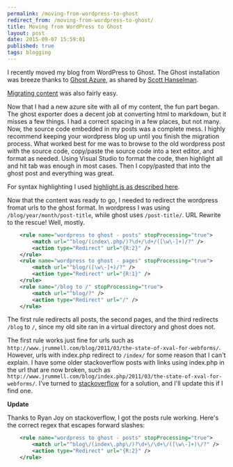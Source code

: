 ```yaml
---
permalink: /moving-from-wordpress-to-ghost
redirect_from: /moving-from-wordpress-to-ghost/
title: Moving from WordPress to Ghost 
layout: post
date: 2015-09-07 15:59:01
published: true
tags: blogging
---
```


I recently moved my blog from WordPress to Ghost. The Ghost installation was breeze thanks to [Ghost Azure](https://github.com/AzureWebApps/Ghost-Azure), as shared by [Scott Hanselman](http://www.hanselman.com/blog/UPDATEDFor2015HowToInstallTheNodejsGhostBlogSoftwareOnAzureWebAppsAndTheDeployToAzureButton.aspx).

[Migrating content](https://www.ghostforbeginners.com/how-to-transfer-blog-posts-from-wordpress-to-ghost/) was also fairly easy.

Now that I had a new azure site with all of my content, the fun part began. The ghost exporter does a decent job at converting html to markdown, but it misses a few things. I had a correct spacing in a few places, but not many. Now, the source code embedded in my posts was a complete mess. I highly recommend keeping your wordpress blog up until you finish the migration process. What worked best for me was to browse to the old wordpress post with the source code, copy/paste the source code into a text editor, and format as needed. Using Visual Studio to format the code, then highlight all and hit tab was enough in most cases. Then I copy/pasted that into the ghost post and everything was great.

For syntax highlighting I used [highlight.js as described here](http://massimilianomarini.com/how-to-use-highlightjs-into-ghost-blogging-platform/).

Now that the content was ready to go, I needed to redirect the wordpress fromat urls to the ghost format. In wordpress I was using `/blog/year/month/post-title`, while ghost uses `/post-title/`. URL Rewrite to the rescue! Well, mostly.

``` xml
    <rule name="wordpress to ghost - posts" stopProcessing="true">
        <match url="^blog/(index\.php/)?\d+/\d+/([\w\-]+)/?" />
        <action type="Redirect" url="{R:2}" />
    </rule>
    <rule name="wordpress to ghost - pages" stopProcessing="true">
        <match url="^blog/([\w\-]+)/?" />
        <action type="Redirect" url="{R:1}" />
    </rule>
    <rule name="/blog to /" stopProcessing="true">
        <match url="^blog/?" />
        <action type="Redirect" url="/" />
    </rule>
```

The first rule redirects all posts, the second pages, and the third redirects `/blog` to `/`, since my old site ran in a virtual directory and ghost does not.

The first rule works just fine for urls such as `http://www.jrummell.com/blog/2011/03/the-state-of-xval-for-webforms/`. However, urls with index.php redirect to `/index/` for some reason that I can't explain. I have some older stackoverflow posts with links using index.php in the url that are now broken, such as `http://www.jrummell.com/blog/index.php/2011/03/the-state-of-xval-for-webforms/`. I've turned to [stackoverflow](http://stackoverflow.com/questions/32442293/redirecting-wordpress-urls-in-a-ghost-site-hosted-in-azure) for a solution, and I'll update this if I find one.

**Update**

Thanks to Ryan Joy on stackoverflow, I got the posts rule working. Here's the correct regex that escapes forward slashes:

``` xml
    <rule name="wordpress to ghost - posts" stopProcessing="true">
        <match url="^blog\/(index\.php\/)?\d+\/\d+\/([\w\-]+)\/?" />
        <action type="Redirect" url="{R:2}" />
    </rule>
```